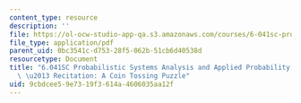 ```yaml
---
content_type: resource
description: ''
file: https://ol-ocw-studio-app-qa.s3.amazonaws.com/courses/6-041sc-probabilistic-systems-analysis-and-applied-probability-fall-2013/9cbdcee59e7319f3614a4606035aa12f_MIT6_041SCF13_Ch1_Coin_Toss_Puzzle_300k.pdf
file_type: application/pdf
parent_uid: 0bc3541c-d753-28f5-062b-51cb6d40538d
resourcetype: Document
title: "6.041SC Probabilistic Systems Analysis and Applied Probability, Fall 2013Transcript\
  \ \u2013 Recitation: A Coin Tossing Puzzle"
uid: 9cbdcee5-9e73-19f3-614a-4606035aa12f
---
```

